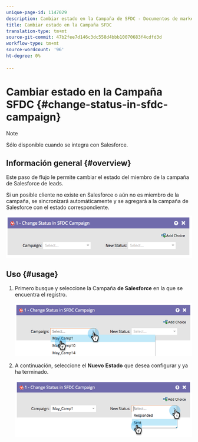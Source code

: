 ```yaml
---
unique-page-id: 1147029
description: Cambiar estado en la Campaña de SFDC - Documentos de marketing - Documentación del producto
title: Cambiar estado en la Campaña SFDC
translation-type: tm+mt
source-git-commit: 47b2fee7d146c3dc558d4bbb10070683f4cdfd3d
workflow-type: tm+mt
source-wordcount: '96'
ht-degree: 0%

---
```



# Cambiar estado en la Campaña SFDC {#change-status-in-sfdc-campaign}

>[!NOTE]
>
>Sólo disponible cuando se integra con Salesforce.

## Información general {#overview}

Este paso de flujo le permite cambiar el estado del miembro de la campaña de Salesforce de leads.

Si un posible cliente no existe en Salesforce o aún no es miembro de la campaña, se sincronizará automáticamente y se agregará a la campaña de Salesforce con el estado correspondiente.

![](assets/image2014-9-22-15-3a13-3a54.png)

## Uso {#usage}

1. Primero busque y seleccione la Campaña **de Salesforce** en la que se encuentra el registro.

   ![](assets/image2014-9-22-15-3a13-3a58.png)

1. A continuación, seleccione el **Nuevo** **Estado** que desea configurar y ya ha terminado.

   ![](assets/image2014-9-22-15-3a14-3a0.png)

